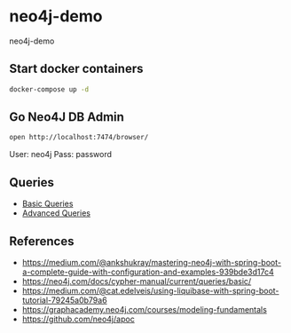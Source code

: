 # neo4j-demo
neo4j-demo


## Start docker containers
```bash
docker-compose up -d
```

## Go Neo4J DB Admin

```bash
open http://localhost:7474/browser/
```

User: neo4j
Pass: password

## Queries

- [Basic Queries](doc/basic-queries.md)
- [Advanced Queries](doc/advanced-queries.md)


## References
- https://medium.com/@ankshukray/mastering-neo4j-with-spring-boot-a-complete-guide-with-configuration-and-examples-939bde3d17c4
- https://neo4j.com/docs/cypher-manual/current/queries/basic/
- https://medium.com/@cat.edelveis/using-liquibase-with-spring-boot-tutorial-79245a0b79a6
- https://graphacademy.neo4j.com/courses/modeling-fundamentals
- https://github.com/neo4j/apoc
